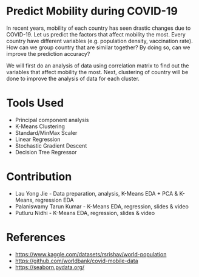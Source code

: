 # Predict Mobility during COVID-19
In recent years, mobility of each country has seen drastic changes due to COVID-19. Let us predict the factors that affect mobility the most. Every country have different variables (e.g. population density, vaccination rate). How can we group country that are similar together? By doing so, can we improve the prediction accuracy?

We will first do an analysis of data using correlation matrix to find out the variables that affect mobility the most. Next, clustering of country will be done to improve the analysis of data for each cluster.

# Tools Used
- Principal component analysis
- K-Means Clustering
- Standard/MinMax Scaler
- Linear Regression
- Stochastic Gradient Descent
- Decision Tree Regressor

# Contribution
- Lau Yong Jie - Data preparation, analysis, K-Means EDA + PCA & K-Means, regression EDA
- Palaniswamy Tarun Kumar - K-Means EDA, regression, slides & video
- Putluru Nidhi - K-Means EDA, regression, slides & video

# References
- https://www.kaggle.com/datasets/rsrishav/world-population
- https://github.com/worldbank/covid-mobile-data
- https://seaborn.pydata.org/
